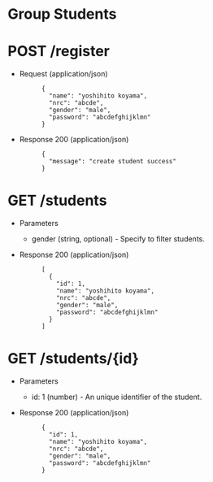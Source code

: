 # Group Students
# POST /register

+ Request (application/json)

            {
              "name": "yoshihito koyama",
              "nrc": "abcde",
              "gender": "male",
              "password": "abcdefghijklmn"
            }

+ Response 200 (application/json)

            {
              "message": "create student success"
            }


# GET /students

+ Parameters

  + gender (string, optional) - Specify to filter students.

+ Response 200 (application/json)

            [
              {
                "id": 1,
                "name": "yoshihito koyama",
                "nrc": "abcde",
                "gender": "male",
                "password": "abcdefghijklmn"
              }
            ]

# GET /students/{id}

+ Parameters

  + id: 1 (number) - An unique identifier of the student.


+ Response 200 (application/json)

            {
              "id": 1,
              "name": "yoshihito koyama",
              "nrc": "abcde",
              "gender": "male",
              "password": "abcdefghijklmn"
            }
